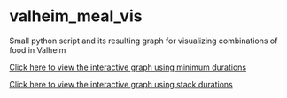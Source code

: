 # valheim_meal_vis
Small python script and its resulting graph for visualizing combinations of food in Valheim


[Click here to view the interactive graph using minimum durations](https://dougbalish1.github.io/)

[Click here to view the interactive graph using stack durations](https://dougbalish1.github.io//stack_duration_graph.html)
